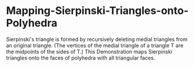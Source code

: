 # Mapping-Sierpinski-Triangles-onto-Polyhedra
Sierpinski's triangle is formed by recursively deleting medial triangles from an original triangle. (The vertices of the medial triangle of a triangle T are the midpoints of the sides of T.) This Demonstration maps Sierpinski triangles onto the faces of polyhedra with all triangular faces.
